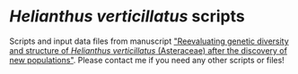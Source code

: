 # _Helianthus verticillatus_ scripts
Scripts and input data files from manuscript ["Reevaluating genetic diversity and structure of _Helianthus verticillatus_ (Asteraceae) after the discovery of new populations"](https://castaneajournal.com/article/reevaluating-genetic-diversity-and-structure-of-helianthus-verticillatus-asteraceae-after-the-discovery-of-new-populations/). Please contact me if you need any other scripts or files!
